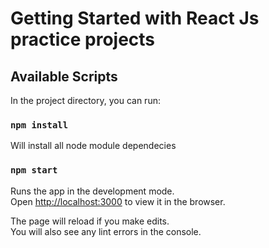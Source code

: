 # Getting Started with React Js practice projects

## Available Scripts

In the project directory, you can run:

### `npm install`

Will install all node module dependecies

### `npm start`

Runs the app in the development mode.\
Open [http://localhost:3000](http://localhost:3000) to view it in the browser.

The page will reload if you make edits.\
You will also see any lint errors in the console.
